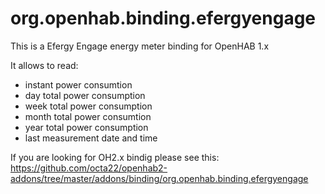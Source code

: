 # org.openhab.binding.efergyengage

This is a Efergy Engage energy meter binding for OpenHAB 1.x

It allows to read:
- instant power consumtion
- day total power consumption
- week total power consumption
- month total power consumtion
- year total power consumption
- last measurement date and time

If you are looking for OH2.x bindig please see this:
https://github.com/octa22/openhab2-addons/tree/master/addons/binding/org.openhab.binding.efergyengage
